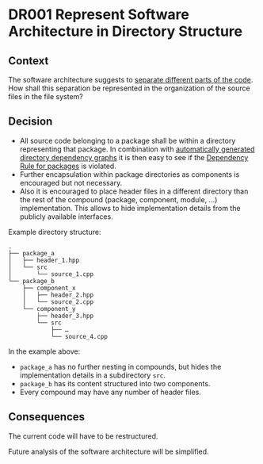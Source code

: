 DR001 Represent Software Architecture in Directory Structure
============================================================

Context
-------

The software architecture suggests to [separate different parts of the code](<\ref component_architecture> "reference to 'Component Architecture' in Doxygen documentation").
How shall this separation be represented in the organization of the source files in the file system?

Decision
--------

- All source code belonging to a package shall be within a directory representing that package.
  In combination with [automatically generated directory dependency graphs][DDG] it is then easy to see
  if the [Dependency Rule for packages](<\ref interpretation_dependency_rule> "reference to ' Interpretation of the Dependency Rule' in Doxygen documentation") is violated.
- Further encapsulation within package directories as components is encouraged but not necessary.
- Also it is encouraged to place header files in a different directory than the rest of the compound
  (package, component, module, ...) implementation.
  This allows to hide implementation details from the publicly available interfaces.

Example directory structure:

```plain
.
├── package_a
│   ├── header_1.hpp
│   └── src
│       └── source_1.cpp
└── package_b
    ├── component_x
    │   ├── header_2.hpp
    │   └── source_2.cpp
    └── component_y
        ├── header_3.hpp
        └── src
            ├── …
            └── source_4.cpp
```

In the example above:

- `package_a` has no further nesting in compounds, but hides the implementation details in a subdirectory `src`.
- `package_b` has its content structured into two components.
- Every compound may have any number of header files.

Consequences
------------

The current code will have to be restructured.

Future analysis of the software architecture will be simplified.

[DDG]: https://www.doxygen.nl/manual/diagrams.html "Doxygen documentation of graphs which can be generated."
